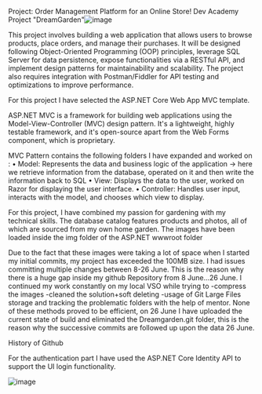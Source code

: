 Project: Order Management Platform for an Online Store!
Dev Academy Project "DreamGarden"![image](https://github.com/user-attachments/assets/413ccb30-1bb3-4bc7-be0a-9edda81c91e1)


This project involves building a web application that allows users to browse products, place orders, and manage their purchases. It will be designed following Object-Oriented Programming (OOP) principles, leverage SQL Server for data persistence, expose functionalities via a RESTful API, and implement design patterns for maintainability and scalability. The project also requires integration with Postman/Fiddler for API testing and optimizations to improve performance.

For this project I have selected the ASP.NET Core Web App MVC template.




ASP.NET MVC is a framework for building web applications using the Model-View-Controller (MVC) design pattern. It's a lightweight, highly testable framework, and it's open-source apart from the Web Forms component, which is proprietary. 

MVC Pattern contains the following folders I have expanded and worked on :
• Model: Represents the data and business logic of the application -> here we retrieve information from the database, operated on it and then write the information back to SQL
• View: Displays the data to the user, worked on Razor  for displaying the user interface.
• Controller: Handles user input, interacts with the model, and chooses which view to display. 

					


For this project, I have combined my passion for gardening with my technical skills. The database catalog features products and photos, all of which are sourced from my own home garden.
The images have been loaded inside the img folder of the ASP.NET wwwroot folder 



Due to the fact that these images were taking a lot of space when I started my initial commits, my project has exceeded the 100MB size.
I had issues committing multiple changes between 8-26 June.
This is the reason why there  is a huge gap inside my github Repository from 8 June…26 June. 
I continued my work constantly on my local VSO while trying to
-compress the images
-cleaned the solution+soft deleting
-usage of Git Large Files storage and tracking the problematic folders with the help of mentor.
None of these methods proved to be efficient, on 26 June I have uploaded the current state of build and eliminated the Dreamgarden.git folder, this is the reason why the successive commits are followed up upon the data 26 June.



History of Github







For the authentication part I have used the ASP.NET Core Identity API to support the UI login functionality.


![image](https://github.com/user-attachments/assets/91bddc53-5ba4-4e58-98d3-24a5cabbbb28)
